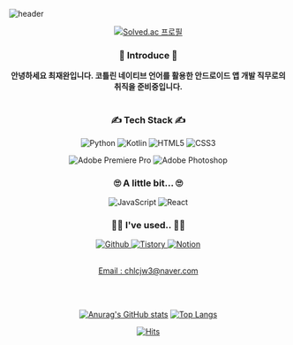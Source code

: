 <!--
      ## 참고한 사이트##
메인 배너 : https://github.com/kyechan99/capsule-render
각종 뱃지 : Shields.io 랑 Simple Icons 참고해서 뱃지, 뱃지아이콘 넣어줘야함
방문자 수 뱃지 : https://hits.seeyoufarm.com/
통계 카드 : https://github.com/anuraghazra/github-readme-stats
백준 티어 : https://github.com/mazassumnida/mazassumnida
                  => 백준은 왜 안되는걸까..

-->

<!-- 메인 배너 -->
![header](https://capsule-render.vercel.app/api?type=slice&color=87cefa&fontColor=auto&height=300&text=DOYOUNG%20LEE&fontSize=65&animation=fadeIn&rotate=19&fontAlign=66&fontAlignY=40)

<div align=center>

[![Solved.ac
프로필](http://mazassumnida.wtf/api/v2/generate_badge?boj=Dodi029)](https://solved.ac/chlcjw3)
      
<h3> 🙌 Introduce 🙌 </h3>
<b> 안녕하세요 최재완입니다. 코틀린 네이티브 언어를 활용한 안드로이드 앱 개발 직무로의 취직을 준비중입니다. </b>    
<br>
<br>
      
<h3> ✍ Tech Stack ✍ </h3> <img alt="Python" src ="https://img.shields.io/badge/Python-3776AB.svg?&style=plastic&logo=Python&logoColor=white"/> <img alt="Kotlin" src ="https://img.shields.io/badge/Kotlin-7F52FF.svg?&style=plastic&logo=Kotlin&logoColor=white"/> <img alt="HTML5" src ="https://img.shields.io/badge/HTML5-E34F26.svg?&style=plastic&logo=HTML5&logoColor=white"/> <img alt="CSS3" src ="https://img.shields.io/badge/CSS3-1572B6.svg?&style=plastic&logo=CSS3&logoColor=white"/>
      
<br>
      
<img alt="Adobe Premiere Pro" src ="https://img.shields.io/badge/Adobe Premiere Pro-9999FF.svg?&style=plastic&logo=AdobePremierePro&logoColor=white"/> <img alt="Adobe Photoshop" src ="https://img.shields.io/badge/AdobePhotoshop-31A8FF.svg?&style=plastic&logo=Adobe Photoshop&logoColor=white"/>
      
<h3> 🙄 A little bit... 🙄 </h3> <img alt="JavaScript" src ="https://img.shields.io/badge/JavaScript-F7DF1E.svg?&style=plastic&logo=JavaScript&logoColor=white&"/> <img alt="React" src ="https://img.shields.io/badge/React-61DAFB.svg?&style=plastic&logo=React&logoColor=white"/>  
      
<br>
      
<h3> 🐱‍🏍 I've used.. 🐱‍🏍 </h3>
<a href="https://github.com/Jae-wan"><img alt="Github" src ="https://img.shields.io/badge/Github-181717.svg?&style=for-the-badge&logo=Github&logoColor=white"/>
<a href="https://timradder.tistory.com"><img alt="Tistory" src ="https://img.shields.io/badge/Tistory-FFBC36.svg?&style=for-the-badge&logo=Tistory&logoColor=white"/>
<a href="www.notion.so/jjangdeuk"><img alt="Notion" src ="https://img.shields.io/badge/Notion-000000.svg?&style=for-the-badge&logo=Notion&logoColor=white"/> <br>

<br>

Email : chlcjw3@naver.com <br>

<br>
<br>

<!-- github 커밋 수 등 통계 --> <!-- most used languages -->
[![Anurag's GitHub stats](https://github-readme-stats.vercel.app/api?username=Jae-wan&show_icons=true&text_color=ffffff&theme=material-palenight&border_radius=20&line_height=40&include_all_commits=true)](https://github.com/anuraghazra/github-readme-stats)
[![Top Langs](https://github-readme-stats.vercel.app/api/top-langs/?username=Jae-wan&border_color=ffffff&title_color=c792ea&text_color=ffffff&bg_color=292d3e&border_radius=20)](https://github.com/anuraghazra/github-readme-stats)


<!-- Visitor -->
[![Hits](https://hits.seeyoufarm.com/api/count/incr/badge.svg?url=https%3A%2F%2Fgithub.com%2FJae-wan%2Fhit-counter&count_bg=%23669145&title_bg=%2344A832&icon=android.svg&icon_color=%23F5F5F5&title=Visitor&edge_flat=true)](https://hits.seeyoufarm.com)

      


      
</div>

<!--
**Jae-wan/Jae-wan** is a ✨ _special_ ✨ repository because its `README.md` (this file) appears on your GitHub profile.

Here are some ideas to get you started:

- 🔭 I’m currently working on ...
- 🌱 I’m currently learning ...
- 👯 I’m looking to collaborate on ...
- 🤔 I’m looking for help with ...
- 💬 Ask me about ...
- 📫 How to reach me: ...
- 😄 Pronouns: ...
- ⚡ Fun fact: ...
-->

